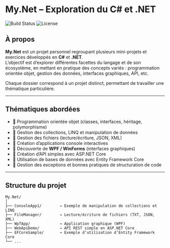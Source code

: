 # My.Net – Exploration du C# et .NET

![Build Status](https://img.shields.io/badge/build-passing-brightgreen)
![License](https://img.shields.io/badge/license-MIT-blue)

## À propos

**My.Net** est un projet personnel regroupant plusieurs mini-projets et exercices développés en **C#** et **.NET**.  
L’objectif est d’explorer différentes facettes du langage et de son écosystème, en mettant en pratique des concepts variés : programmation orientée objet, gestion des données, interfaces graphiques, API, etc.

Chaque dossier correspond à un projet distinct, permettant de travailler une thématique particulière.

---

## Thématiques abordées

- 🔹 Programmation orientée objet (classes, interfaces, héritage, polymorphisme)  
- 🔹 Gestion des collections, LINQ et manipulation de données  
- 🔹 Gestion des fichiers (lecture/écriture, JSON, XML)  
- 🔹 Création d’applications console interactives  
- 🔹 Découverte de **WPF / WinForms** (interfaces graphiques)  
- 🔹 Création d’API simples avec ASP.NET Core  
- 🔹 Utilisation de bases de données avec Entity Framework Core  
- 🔹 Gestion des exceptions et bonnes pratiques de structuration de code  

---

## Structure du projet

```plaintext
My.Net/
│
├── ConsoleApp1/        → Exemple de manipulation de collections et LINQ
├── FileManager/        → Lecture/écriture de fichiers (TXT, JSON, XML)
├── WpfApp/             → Application graphique (WPF)
├── WebApiDemo/         → API REST simple en ASP.NET Core
├── EFCoreSample/       → Exemple d’utilisation d’Entity Framework Core
└── ...
